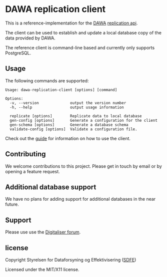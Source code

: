 # DAWA replication client

This is a reference-implementation for the [DAWA](https://dawa.aws.dk) [replication api](https://dawa.aws.dk/dok/guide/replikering).

The client can be used to establish and update a local database copy of the data provided by DAWA.

The reference client is command-line based and currently only supports PostgreSQL.

## Usage
The following commands are supported: 
```
Usage: dawa-replication-client [options] [command]

Options:
  -v, --version              output the version number
  -h, --help                 output usage information

  replicate [options]        Replicate data to local database
  gen-config [options]       Generate a configuration for the client
  gen-schema [options]       Generate a database schema
  validate-config [options]  Validate a configuration file.
```

Check out the [guide](https://dawa.aws.dk/dok/guide/replikeringsklient) for information on how to use the client.

## Contributing
We welcome contributions to this project. Please get in touch by email or by opening a feature request.

## Additional database support
We have no plans for adding support for additional databases in the near future.

## Support
Please use use the [Digitaliser forum](https://digitaliser.dk/group/334445/forum).

## license
Copyright Styrelsen for Dataforsyning og Effektivisering ([SDFE](https://sdfe.dk))

Licensed under the MIT/X11 license.